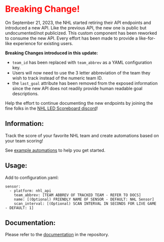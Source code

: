 # <span style="color:red">Breaking Change!</span>
On September 21, 2023, the NHL started retiring their API endpoints and introduced a new API. Like the previous API, the new one is public but undocumented/not publicized. This custom component has been reworked to consume the new API. Every effort has been made to provide a like-for-like experience for existing users.

**Breaking Changes introduced in this update:**
* `team_id` has been replaced with `team_abbrev` as a YAML configuration key.
* Users will now need to use the 3 letter abbreviation of the team they wish to track instead of the numeric team ID.
* the `last_goal` attribute has been removed from the exposed information since the new API does not readily provide human readable goal descriptions.

Help the effort to continue documenting the new endpoints by joining the fine folks in the [NHL LED Scoreboard discord](https://discord.gg/CWa5CzK)!

## Information:
Track the score of your favorite NHL team and create automations based on your team scoring!

See [example automations](https://github.com/JayBlackedOut/hass-nhlapi/blob/master/automations.md) to help you get started.



## Usage:
Add to configuration.yaml:

```
sensor:
  - platform: nhl_api
    team_abbrev: [TEAM ABBREV OF TRACKED TEAM - REFER TO DOCS]
    name: [(Optional) FRIENDLY NAME OF SENSOR - DEFAULT: NHL Sensor]
    scan_interval: [(Optional) SCAN INTERVAL IN SECONDS FOR LIVE GAME - DEFAULT: 1]
```
## Documentation:
Please refer to the [documentation](https://github.com/JayBlackedOut/hass-nhlapi/) in the repository.
